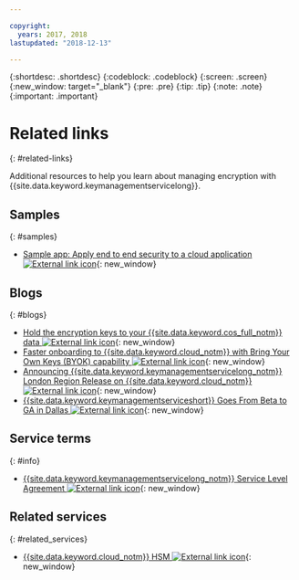 ```yaml
---

copyright:
  years: 2017, 2018
lastupdated: "2018-12-13"

---
```


{:shortdesc: .shortdesc}
{:codeblock: .codeblock}
{:screen: .screen}
{:new_window: target="_blank"}
{:pre: .pre}
{:tip: .tip}
{:note: .note}
{:important: .important}

# Related links
{: #related-links}

Additional resources to help you learn about managing encryption with {{site.data.keyword.keymanagementservicelong}}.

## Samples
{: #samples}

- [Sample app: Apply end to end security to a cloud application ![External link icon](../../icons/launch-glyph.svg "External link icon")](https://github.com/IBM-Cloud/secure-file-storage){: new_window}

## Blogs
{: #blogs}

- [Hold the encryption keys to your {{site.data.keyword.cos_full_notm}} data ![External link icon](../../icons/launch-glyph.svg "External link icon")](https://www.ibm.com/w3-techblog/use-cases/2018/06/encryption-keys-cloud-object-storage/){: new_window}
- [Faster onboarding to {{site.data.keyword.cloud_notm}} with Bring Your Own Keys (BYOK) capability ![External link icon](../../icons/launch-glyph.svg "External link icon")](https://www.ibm.com/w3-techblog/security/2018/06/byok-key-protect/){: new_window}
- [Announcing {{site.data.keyword.keymanagementservicelong_notm}} London Region Release on {{site.data.keyword.cloud_notm}} ![External link icon](../../icons/launch-glyph.svg "External link icon")](https://www.ibm.com/blogs/bluemix/2017/12/announcing-ibm-key-protect-london-region-release-ibm-cloud/){: new_window}
- [{{site.data.keyword.keymanagementserviceshort}} Goes From Beta to GA in Dallas ![External link icon](../../icons/launch-glyph.svg "External link icon")](https://www.ibm.com/blogs/bluemix/2016/12/dallas-key-protect-ga/){: new_window}

## Service terms
{: #info}

- [{{site.data.keyword.keymanagementservicelong_notm}} Service Level Agreement ![External link icon](../../icons/launch-glyph.svg "External link icon")](https://www.ibm.com/software/sla/sladb.nsf/sla/bm-7603-02){: new_window}

## Related services
{: #related_services}

- [{{site.data.keyword.cloud_notm}} HSM ![External link icon](../../icons/launch-glyph.svg "External link icon")](https://www.ibm.com/cloud/hardware-security-module){: new_window}

